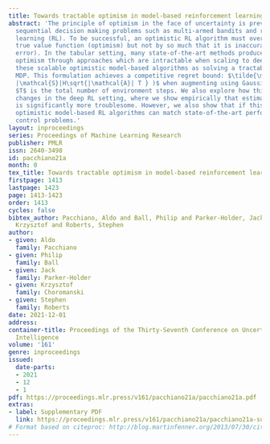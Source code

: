 ```yaml
---
title: Towards tractable optimism in model-based reinforcement learning
abstract: 'The principle of optimism in the face of uncertainty is prevalent throughout
  sequential decision making problems such as multi-armed bandits and reinforcement
  learning (RL). To be successful, an optimistic RL algorithm must over-estimate the
  true value function (optimism) but not by so much that it is inaccurate (estimation
  error). In the tabular setting, many state-of-the-art methods produce the required
  optimism through approaches which are intractable when scaling to deep RL. We re-interpret
  these scalable optimistic model-based algorithms as solving a tractable noise augmented
  MDP. This formulation achieves a competitive regret bound: $\tilde{\mathcal{O}}(
  |\mathcal{S}|H\sqrt{|\mathcal{A}| T } )$ when augmenting using Gaussian noise, where
  $T$ is the total number of environment steps. We also explore how this trade-off
  changes in the deep RL setting, where we show empirically that estimation error
  is significantly more troublesome. However, we also show that if this error is reduced,
  optimistic model-based RL algorithms can match state-of-the-art performance in continuous
  control problems.'
layout: inproceedings
series: Proceedings of Machine Learning Research
publisher: PMLR
issn: 2640-3498
id: pacchiano21a
month: 0
tex_title: Towards tractable optimism in model-based reinforcement learning
firstpage: 1413
lastpage: 1423
page: 1413-1423
order: 1413
cycles: false
bibtex_author: Pacchiano, Aldo and Ball, Philip and Parker-Holder, Jack and Choromanski,
  Krzysztof and Roberts, Stephen
author:
- given: Aldo
  family: Pacchiano
- given: Philip
  family: Ball
- given: Jack
  family: Parker-Holder
- given: Krzysztof
  family: Choromanski
- given: Stephen
  family: Roberts
date: 2021-12-01
address:
container-title: Proceedings of the Thirty-Seventh Conference on Uncertainty in Artificial
  Intelligence
volume: '161'
genre: inproceedings
issued:
  date-parts:
  - 2021
  - 12
  - 1
pdf: https://proceedings.mlr.press/v161/pacchiano21a/pacchiano21a.pdf
extras:
- label: Supplementary PDF
  link: https://proceedings.mlr.press/v161/pacchiano21a/pacchiano21a-supp.pdf
# Format based on citeproc: http://blog.martinfenner.org/2013/07/30/citeproc-yaml-for-bibliographies/
---
```

